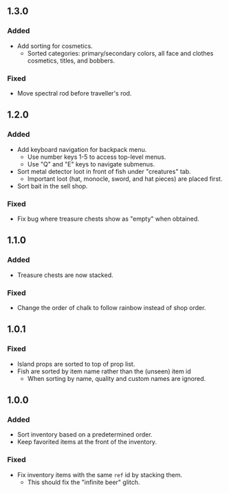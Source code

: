 ## 1.3.0

### Added
- Add sorting for cosmetics.
  - Sorted categories: primary/secondary colors, all face and clothes cosmetics, titles, and bobbers.

### Fixed
- Move spectral rod before traveller's rod.

## 1.2.0

### Added
- Add keyboard navigation for backpack menu.
  - Use number keys 1-5 to access top-level menus.
  - Use "Q" and "E" keys to navigate submenus.
- Sort metal detector loot in front of fish under "creatures" tab.
  - Important loot (hat, monocle, sword, and hat pieces) are placed first.
- Sort bait in the sell shop.

### Fixed
- Fix bug where treasure chests show as "empty" when obtained.

## 1.1.0

### Added
- Treasure chests are now stacked.

### Fixed
- Change the order of chalk to follow rainbow instead of shop order.

## 1.0.1

### Fixed
- Island props are sorted to top of prop list.
- Fish are sorted by item name rather than the (unseen) item id
  - When sorting by name, quality and custom names are ignored.

## 1.0.0

### Added
- Sort inventory based on a predetermined order.
- Keep favorited items at the front of the inventory.

### Fixed
- Fix inventory items with the same `ref` id by stacking them.
  - This should fix the "infinite beer" glitch.
